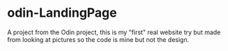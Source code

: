 # odin-LandingPage
A project from the Odin project, this is my "first" real website try but made from looking at pictures so the code is mine but not the design.
